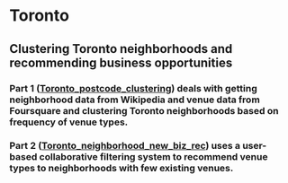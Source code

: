 # Toronto
## Clustering Toronto neighborhoods and recommending business opportunities

### Part 1 ([Toronto_postcode_clustering](https://github.com/chencheng23/Toronto/blob/master/Toronto_postcode_clustering.ipynb)) deals with getting neighborhood data from Wikipedia and venue data from Foursquare and clustering Toronto neighborhoods based on frequency of venue types.

### Part 2 ([Toronto_neighborhood_new_biz_rec](https://github.com/chencheng23/Toronto/blob/master/Toronto_neighborhood_new_biz_rec.ipynb)) uses a user-based collaborative filtering system to recommend venue types to neighborhoods with few existing venues. 
